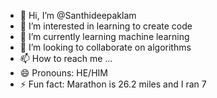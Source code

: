 - 👋 Hi, I’m @Santhideepaklam
- 👀 I’m interested in learning to create code 
- 🌱 I’m currently learning machine learning
- 💞️ I’m looking to collaborate on algorithms
- 📫 How to reach me ...
- 😄 Pronouns: HE/HIM
- ⚡ Fun fact: Marathon is 26.2 miles and I ran 7

<!---
Santhideepaklam/Santhideepaklam is a ✨ special ✨ repository because its `README.md` (this file) appears on your GitHub profile.
You can click the Preview link to take a look at your changes.
--->
